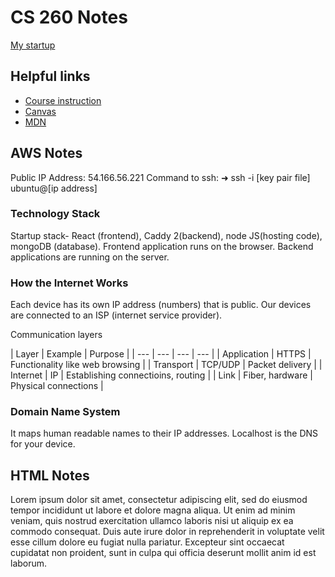 # CS 260 Notes

[My startup](https://simon.cs260.click)

## Helpful links

- [Course instruction](https://github.com/webprogramming260)
- [Canvas](https://byu.instructure.com)
- [MDN](https://developer.mozilla.org)

## AWS Notes

Public IP Address: 54.166.56.221
Command to ssh: 
➜  ssh -i [key pair file] ubuntu@[ip address]

### Technology Stack
Startup stack- React (frontend), Caddy 2(backend), node JS(hosting code), mongoDB (database). Frontend application runs on the browser. Backend applications are running on the server. 

### How the Internet Works
Each device has its own IP address (numbers) that is public. Our devices are connected to an ISP (internet service provider). 

Communication layers

| Layer | Example | Purpose |
| --- | --- | --- | --- |
| Application | HTTPS | Functionality like web browsing |
| Transport | TCP/UDP | Packet delivery |
| Internet | IP | Establishing connectioins, routing |
| Link | Fiber, hardware | Physical connections |

### Domain Name System
It maps human readable names to their IP addresses. Localhost is the DNS for your device. 



## HTML Notes

Lorem ipsum dolor sit amet, consectetur adipiscing elit, sed do eiusmod tempor incididunt ut labore et dolore magna aliqua. Ut enim ad minim veniam, quis nostrud exercitation ullamco laboris nisi ut aliquip ex ea commodo consequat. Duis aute irure dolor in reprehenderit in voluptate velit esse cillum dolore eu fugiat nulla pariatur. Excepteur sint occaecat cupidatat non proident, sunt in culpa qui officia deserunt mollit anim id est laborum.
